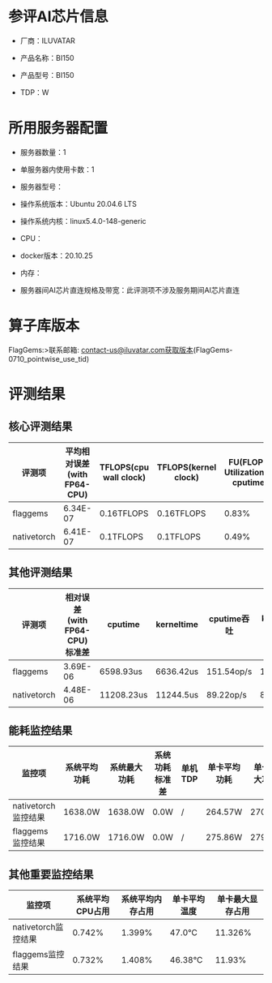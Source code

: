 # 参评AI芯片信息

* 厂商：ILUVATAR

* 产品名称：BI150
* 产品型号：BI150
* TDP：W

# 所用服务器配置

* 服务器数量：1


* 单服务器内使用卡数：1
* 服务器型号：
* 操作系统版本：Ubuntu 20.04.6 LTS
* 操作系统内核：linux5.4.0-148-generic
* CPU：
* docker版本：20.10.25
* 内存：
* 服务器间AI芯片直连规格及带宽：此评测项不涉及服务期间AI芯片直连

# 算子库版本
FlagGems:>联系邮箱: contact-us@iluvatar.com获取版本(FlagGems-0710_pointwise_use_tid)

# 评测结果

## 核心评测结果

| 评测项  | 平均相对误差(with FP64-CPU) | TFLOPS(cpu wall clock) | TFLOPS(kernel clock) | FU(FLOPS Utilization)-cputime | FU-kerneltime |
| ---- | -------------- | -------------- | ------------ | ------ | ----- |
| flaggems | 6.34E-07    | 0.16TFLOPS       | 0.16TFLOPS        | 0.83% | 0.83% |
| nativetorch | 6.41E-07    | 0.1TFLOPS      | 0.1TFLOPS      | 0.49%      |0.49%    |

## 其他评测结果

| 评测项  | 相对误差(with FP64-CPU)标准差 | cputime | kerneltime | cputime吞吐 | kerneltime吞吐 | 无预热时延 | 预热后时延 |
| ---- | -------------- | -------------- | ------------ | ------------ | -------------- | -------------- | ------------ |
| flaggems | 3.69E-06    | 6598.93us       | 6636.42us        | 151.54op/s | 150.68op/s | 860784.8us | 6826.4us |
| nativetorch | 4.48E-06    | 11208.23us       | 11244.5us        | 89.22op/s | 88.93op/s | 11456.33us | 11306.42us |

## 能耗监控结果

| 监控项  | 系统平均功耗  | 系统最大功耗  | 系统功耗标准差 | 单机TDP | 单卡平均功耗 | 单卡最大功耗 | 单卡功耗标准差 | 单卡TDP |
| ---- | ------- | ------- | ------- | ----- | ------------ | ------------ | ------------- | ----- |
| nativetorch监控结果 | 1638.0W | 1638.0W | 0.0W   | /     | 264.57W       | 270.0W      | 4.77W        | 1638.0  |
| flaggems监控结果 | 1716.0W | 1716.0W | 0.0W   | /     | 275.86W       | 279.0W      | 3.24W        | 1716.0  |

## 其他重要监控结果

| 监控项  | 系统平均CPU占用 | 系统平均内存占用 | 单卡平均温度 | 单卡最大显存占用 |
| ---- | --------- | -------- | ------------ | -------------- |
| nativetorch监控结果 | 0.742%    | 1.399%   | 47.0°C       | 11.326%        |
| flaggems监控结果 | 0.732%    | 1.408%   | 46.38°C       | 11.93%        |
